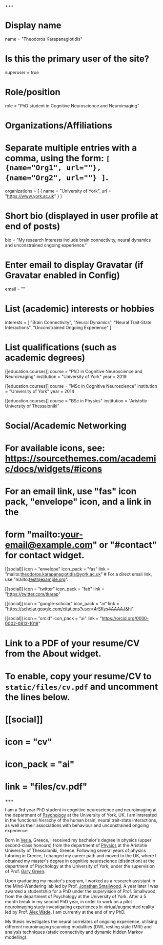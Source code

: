 +++
# Display name
name = "Theodoros Karapanagiotidis"

# Is this the primary user of the site?
superuser = true

# Role/position
role = "PhD student in Cognitive Neuroscience and Neuroimaging"

# Organizations/Affiliations
#   Separate multiple entries with a comma, using the form: `[ {name="Org1", url=""}, {name="Org2", url=""} ]`.
organizations = [ { name = "University of York", url = "https://www.york.ac.uk" } ]

# Short bio (displayed in user profile at end of posts)
bio = "My research interests include brain connectivity, neural dynamics and unconstrained ongoing experience."

# Enter email to display Gravatar (if Gravatar enabled in Config)
email = ""

# List (academic) interests or hobbies
interests = [
  "Brain Connectivity",
  "Neural Dynamics",
  "Neural Trait-State Interactions",
  "Unconstrained Ongoing Experience"
]

# List qualifications (such as academic degrees)
[[education.courses]]
  course = "PhD in Cognitive Neuroscience and Neuroimaging"
  institution = "University of York"
  year = 2019

[[education.courses]]
  course = "MSc in Cognitive Neuroscience"
  institution = "University of York"
  year = 2014

[[education.courses]]
  course = "BSc in Physics"
  institution = "Aristotle University of Thessaloniki"

# Social/Academic Networking
# For available icons, see: https://sourcethemes.com/academic/docs/widgets/#icons
#   For an email link, use "fas" icon pack, "envelope" icon, and a link in the
#   form "mailto:your-email@example.com" or "#contact" for contact widget.

[[social]]
  icon = "envelope"
  icon_pack = "fas"
  link = "mailto:theodoros.karapanagiotidis@york.ac.uk"  # For a direct email link, use "mailto:test@example.org".

[[social]]
  icon = "twitter"
  icon_pack = "fab"
  link = "https://twitter.com/tkarap"

[[social]]
  icon = "google-scholar"
  icon_pack = "ai"
  link = "https://scholar.google.com/citations?user=4rSKys4AAAAJ&hl"

[[social]]
  icon = "orcid"
  icon_pack = "ai"
  link = "https://orcid.org/0000-0002-0813-1019"

# Link to a PDF of your resume/CV from the About widget.
# To enable, copy your resume/CV to `static/files/cv.pdf` and uncomment the lines below.
# [[social]]
#   icon = "cv"
#   icon_pack = "ai"
#   link = "files/cv.pdf"

+++

I am a 3rd year PhD student in cognitive neuroscience and neuroimaging at the department of [Psychology](https://www.york.ac.uk/psychology/) at the University of York, UK. I am interested in the functional hierachy of the human brain, neural trait-state interactions, as well as their associations with behaviour and unconstrained ongoing experience.

Born in [Veria](https://en.wikipedia.org/wiki/Veria), Greece, I received my bachelor's degree in physics (upper second-class honours) from the department of [Physics](https://www.physics.auth.gr/en) at the Aristotle University of Thessaloniki, Greece. Following several years of physics tutoring in Greece, I changed my career path and moved to the UK, where I obtained my master's degree in cognitive neuroscience (distinction) at the department of Psychology at the University of York, under the supervision of Prof. [Gary Green](https://www.york.ac.uk/psychology/staff/emeritusfaculty/ggrg1/).

Upon graduating my master's program, I worked as a research assistant in the Mind-Wandering lab led by Prof. [Jonathan Smallwood](https://www.york.ac.uk/psychology/staff/academicstaff/jonathan_smallwood/). A year later I was awarded a studentship for a PhD under the supervision of Prof. Smallwood, from the department of Psychology at the University of York. After a 5 month break in my second PhD year, in order to work on a pilot neuroimaging study investigating experiences in virtual/augmented reality led by Prof. [Alex Wade](https://www.york.ac.uk/psychology/staff/academicstaff/alex-wade/), I am currently at the end of my PhD.

My thesis investigates the neural correlates of ongoing experience, utilising different neuroimaging scanning modalities (DWI, resting state fMRI) and analysis techniques (static connectivity and dynamic hidden Markov modelling).
